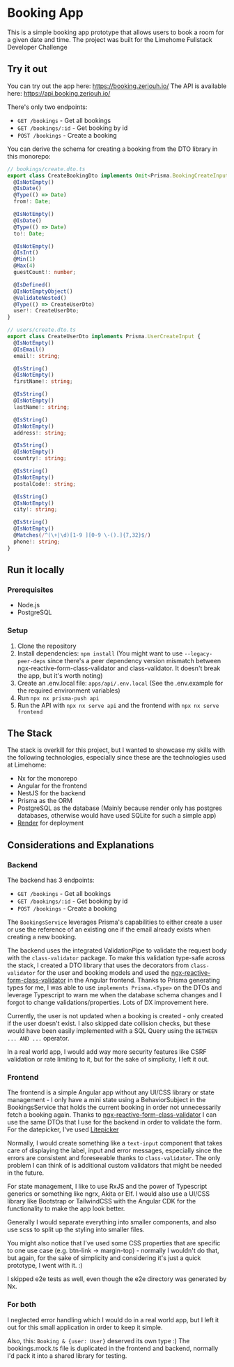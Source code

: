 # Booking App

This is a simple booking app prototype that allows users to book a room for a given date and time.
The project was built for the Limehome Fullstack Developer Challenge

## Try it out

You can try out the app here: https://booking.zeriouh.io/
The API is available here: https://api.booking.zeriouh.io/

There's only two endpoints:

* `GET /bookings` - Get all bookings
* `GET /bookings/:id` - Get booking by id
* `POST /bookings` - Create a booking

You can derive the schema for creating a booking from the DTO library in this monorepo:

```ts
// bookings/create.dto.ts
export class CreateBookingDto implements Omit<Prisma.BookingCreateInput, 'user'> {
  @IsNotEmpty()
  @IsDate()
  @Type(() => Date)
  from!: Date;

  @IsNotEmpty()
  @IsDate()
  @Type(() => Date)
  to!: Date;

  @IsNotEmpty()
  @IsInt()
  @Min(1)
  @Max(4)
  guestCount!: number;

  @IsDefined()
  @IsNotEmptyObject()
  @ValidateNested()
  @Type(() => CreateUserDto)
  user!: CreateUserDto;
}

// users/create.dto.ts
export class CreateUserDto implements Prisma.UserCreateInput {
  @IsNotEmpty()
  @IsEmail()
  email!: string;

  @IsString()
  @IsNotEmpty()
  firstName!: string;

  @IsString()
  @IsNotEmpty()
  lastName!: string;

  @IsString()
  @IsNotEmpty()
  address!: string;

  @IsString()
  @IsNotEmpty()
  country!: string;

  @IsString()
  @IsNotEmpty()
  postalCode!: string;

  @IsString()
  @IsNotEmpty()
  city!: string;

  @IsString()
  @IsNotEmpty()
  @Matches(/^(\+|\d)[1-9 ][0-9 \-().]{7,32}$/)
  phone!: string;
}
```

## Run it locally

### Prerequisites

* Node.js
* PostgreSQL

### Setup

1. Clone the repository
2. Install dependencies: `npm install` (You might want to use `--legacy-peer-deps` since there's a peer dependency
   version mismatch between ngx-reactive-form-class-validator and class-validator. It doesn't break the app, but it's
   worth noting)
3. Create an .env.local file: `apps/api/.env.local` (See the .env.example for the required environment variables)
4. Run `npx nx prisma-push api`
5. Run the API with `npx nx serve api` and the frontend with `npx nx serve frontend`

## The Stack

The stack is overkill for this project, but I wanted to showcase my skills with the following technologies, especially
since these are the technologies used at Limehome:

* Nx for the monorepo
* Angular for the frontend
* NestJS for the backend
* Prisma as the ORM
* PostgreSQL as the database (Mainly because render only has postgres databases, otherwise would have used SQLite for
  such a simple app)
* [Render](https://render.com) for deployment

## Considerations and Explanations

### Backend

The backend has 3 endpoints:

* `GET /bookings` - Get all bookings
* `GET /bookings/:id` - Get booking by id 
* `POST /bookings` - Create a booking

The `BookingsService` leverages Prisma's capabilities to either create a user or use the reference of an existing one if
the email already exists when creating a new booking.

The backend uses the integrated ValidationPipe to validate the request body with the `class-validator` package.
To make this validation type-safe across the stack, I created a DTO library that uses the decorators
from `class-validator` for the user and booking models and used
the [ngx-reactive-form-class-validator](https://github.com/abarghoud/ngx-reactive-form-class-validator) in the Angular
frontend.
Thanks to Prisma generating types for me, I was able to use `implements Prisma.<Type>` on the DTOs and leverage
Typescript to warn me when the database schema changes and I forgot to change validations/properties. Lots of DX
improvement here.

Currently, the user is not updated when a booking is created - only created if the user doesn't exist.
I also skipped date collision checks, but these would have been easily implemented with a SQL Query using the `BETWEEN ... AND ...` operator.

In a real world app, I would add way more security features like CSRF validation or rate limiting to it, but for the
sake of simplicity, I left it out.

### Frontend

The frontend is a simple Angular app without any UI/CSS library or state management - I only have a mini state using a
BehaviorSubject in the BookingsService that holds the current booking in order not unnecessarily fetch a booking again.
Thanks to [ngx-reactive-form-class-validator](https://github.com/abarghoud/ngx-reactive-form-class-validator) I can use
the same DTOs that I use for the backend in order to validate the form.
For the datepicker, I've used [Litepicker](https://litepicker.com/)

Normally, I would create something like a `text-input` component that takes care of displaying the label, input and
error messages, especially since the errors are consistent and foreseeable thanks to `class-validator`.
The only problem I can think of is additional custom validators that might be needed in the future.

For state management, I like to use RxJS and the power of Typescript generics or something like ngrx, Akita or Elf.
I would also use a UI/CSS library like Bootstrap or TailwindCSS with the Angular CDK for the functionality to make the
app look better.

Generally I would separate everything into smaller components, and also use scss to split up the styling into smaller
files.

You might also notice that I've used some CSS properties that are specific to one use case (e.g. btn-link ->
margin-top) - normally I wouldn't do that, but again, for the sake of simplicity and considering it's just a quick
prototype, I went with it. :)

I skipped e2e tests as well, even though the e2e directory was generated by Nx.

### For both

I neglected error handling which I would do in a real world app, but I left it out for this small application in order
to keep it simple.

Also, this: `Booking & {user: User}` deserved its own type :)
The bookings.mock.ts file is duplicated in the frontend and backend, normally I'd pack it into a shared library for testing.
